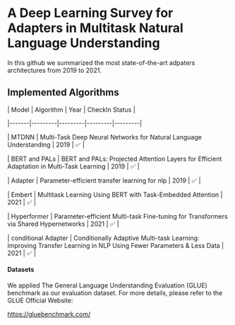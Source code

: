 # A Deep Learning Survey for Adapters in Multitask Natural Language Understanding

In this github we summarized the most state-of-the-art adpaters architectures from 2019 to 2021.

## Implemented Algorithms


| Model | Algorithm | Year | CheckIn Status | 

|-------|---------|---------|---------|---------|

|  MTDNN  | Multi-Task Deep Neural Networks for Natural Language Understanding | 2019 |   ✅   |

|  BERT and PALs  | BERT and PALs: Projected Attention Layers for Efficient Adaptation in Multi-Task Learning | 2019 |   ✅   |

|  Adapter  | Parameter-efficient transfer learning for nlp | 2019 |   ✅   |

|  Embert  | Multitask Learning Using BERT with Task-Embedded Attention | 2021 |   ✅   |

|  Hyperformer  | Parameter-efficient Multi-task Fine-tuning for Transformers via Shared Hypernetworks | 2021 |   ✅   |

|  conditional Adapter   | Conditionally Adaptive Multi-task Learning: Improving Transfer Learning in NLP Using Fewer Parameters & Less Data | 2021 |   ✅   |



#### Datasets

We applied The General Language Understanding Evaluation (GLUE) benchmark as our evaluation dataset. For more details, please refer to the GLUE Official Website:

https://gluebenchmark.com/
